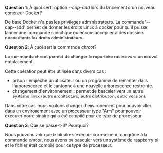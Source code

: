 **Question 1**: À quoi sert l'option *--cap-add* lors du lancement d'un nouveau coneneur Docker?

De base Docker n'a pas les privilèges administrateurs. La commande '--cap--add' permet de donner les droits Linux à docker pour qu'il puisse lancer une commande spécifique ou encore accepder à des dossiers nécéssitants les droits administrateurs.

**Question 2**: À quoi sert la commande *chroot*?

La commande chroot permet de changer le répertoire racine vers un nouvel emplacement.

Cette opération peut être utilisée dans divers cas :

   * prison : empêche un utilisateur ou un programme de remonter dans l'arborescence et le cantonne à une nouvelle arborescence restreinte.
   * changement d'environnement : permet de basculer vers un autre système linux (autre architecture, autre distribution, autre version).

Dans notre cas, nous voulons changer d'environement pour pouvoir aller dans un environement avec un processeur type "Arm" pour pouvoir executer notre binaire qui a été compilé pour ce type de processeur.

**Question 3**: Que se passe-t-il? Pourquoi?

Nous pouvons voir que le binaire s'exécute corretement, car grâce à la commande *chroot*, nous avons pu basculer vers un système de raspberry pi et le fichier était compilé pour ce type de processeur.
